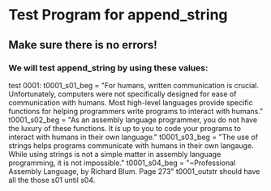 # Test Program for append_string
## Make sure there is no errors!

### We will test append_string by using these values:

test 0001:
    t0001_s01_beg = "For humans, written communication is crucial.
                     Unfortunately, computers were not specifically
                     designed for ease of communication with humans.
                     Most high-level languages provide specific
                     functions for helping programmers write programs
                     to interact with humans."
    t0001_s02_beg = "As an assembly language programmer, you do not
                     have the luxury of these functions. It is up to
                     you to code your programs to interact with humans
                     in their own language."
    t0001_s03_beg = "The use of strings helps programs communicate
                     with humans in their own langauge. While using
                     strings is not a simple matter in assembly
                     language programming, it is not impossible."
    t0001_s04_beg = "~Professional Assembly Language, by Richard
                      Blum. Page 273"
    t0001_outstr should have all the those s01 until s04.

